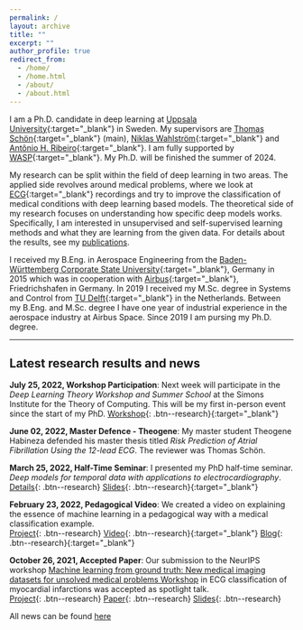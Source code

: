 ```yaml
---
permalink: /
layout: archive
title: ""
excerpt: ""
author_profile: true
redirect_from: 
  - /home/
  - /home.html
  - /about/
  - /about.html
---
```


I am a Ph.D. candidate in deep learning at [Uppsala University](https://www.uu.se/en){:target="_blank"} in Sweden. 
My supervisors are [Thomas Schön](http://user.it.uu.se/~thosc112/){:target="_blank"} (main),
[Niklas Wahlström](https://katalog.uu.se/profile/?id=N16-250){:target="_blank"} 
and [Antônio H. Ribeiro](https://antonior92.github.io/){:target="_blank"}.
I am fully supported by [WASP](https://wasp-sweden.org/){:target="_blank"}.
My Ph.D. will be finished the summer of 2024.

My research can be split within the field of deep learning in two areas. 
The applied side revolves around medical problems, where we look at 
[ECG](https://en.wikipedia.org/wiki/Electrocardiography){:target="_blank"} recordings and 
try to improve the classification of medical conditions with deep learning based models. 
The theoretical side of my research focuses on understanding how specific deep models works.
Specifically, I am interested in unsupervised and self-supervised learning methods and 
what they are learning from the given data. For details about the results, see my [publications](/publications).

I received my B.Eng. in Aerospace Engineering from the 
[Baden-Württemberg Corporate State University](https://www.ravensburg.dhbw.de/startseite){:target="_blank"}, Germany in 2015 which was in
cooperation with [Airbus](https://www.airbus.com/en/products-services/space){:target="_blank"}, Friedrichshafen in Germany.
In 2019 I received my M.Sc. degree in Systems and Control from [TU Delft](https://www.tudelft.nl/){:target="_blank"} in the Netherlands.
Between my B.Eng. and M.Sc. degree I have one year of industrial experience in the aerospace industry at Airbus Space.
Since 2019 I am pursing my Ph.D. degree.

---
## Latest research results and news

**July 25, 2022, Workshop Participation**: Next week will participate in the *Deep Learning Theory Workshop and Summer School* at the Simons Institute for the Theory of Computing.
This will be my first in-person event since the start of my PhD.
[Workshop](https://simons.berkeley.edu/workshops/deep-learning-theory-workshop){: .btn--research}{:target="_blank"}

**June 02, 2022, Master Defence - Theogene**: My master student Theogene Habineza defended his master thesis titled *Risk Prediction of Atrial Fibrillation Using the 12-lead ECG*.
The reviewer was Thomas Schön.

**March 25, 2022, Half-Time Seminar**: I presented my PhD half-time seminar. *Deep models for temporal data with applications to electrocardiography*.\
[Details](/seminars/2303_halftime/){: .btn--research}
[Slides](/files/pdf/slides/220325_half_time_seminar_handout.pdf){: .btn--research}{:target="_blank"}

**February 23, 2022, Pedagogical Video**: We created a video on explaining the essence of machine learning in a 
pedagogical way with a medical classification example.\
[Project](/cv/social_good_video/){: .btn--research}
[Video](https://www.youtube.com/watch?v=5G4cmSh4s-4){: .btn--research}{:target="_blank"}
[Blog](https://educaora.com/@MachineLearningDoc){: .btn--research}{:target="_blank"}


**October 26, 2021, Accepted Paper**: Our submission to the NeurIPS workshop 
[Machine learning from ground truth: New medical imaging datasets for unsolved medical problems Workshop](https://www.nightingalescience.org/conferences-2021)
in ECG classification of myocardial infarctions was accepted as spotlight talk.\
[Project](/publications/2112_nstemiworkshop/){: .btn--research}
[Paper](/files/pdf/publications/21_NSTEMI_AI_Health_workshop.pdf){: .btn--research}
[Slides](/files/pdf/slides/211214_neurips_gedon_handout.pdf){: .btn--research}

All news can be found [here](/news/)
